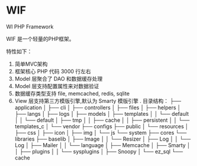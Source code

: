 WIF
===

WI PHP Framework

WIF 是一个轻量的PHP框架。

特性如下：
1. 简单MVC架构
2. 框架核心 PHP 代码 3000 行左右
3. Model 层聚合了 DAO 和数据缓存处理
4. Model 层支持配置属性来对数据验证
5. 数据缓存类型支持 file, memcached, redis, sqlite
6. View 层支持第三方模版引擎,默认为 Smarty 模版引擎
.
目录结构：
├── application
│   ├── cli
│   ├── controllers
│   ├── files
│   ├── helpers
│   ├── langs
│   ├── logs
│   ├── models
│   ├── templates
│   │   └── default
│   │       └── default
│   ├── tmp
│   │   ├── cache
│   │   ├── persistent
│   │   └── templates_c
│   └── vendor
├── configs
├── public
│   └── resources
│       ├── css
│       ├── icon
│       ├── img
│       └── js
└── system
    ├── cores
    └── libraries
        ├── baselib
        │   ├── Image
        │   │   └── Resizer
        │   ├── Log
        │   │   └── Log
        │   ├── Mailer
        │   │   └── language
        │   ├── Memcache
        │   ├── Smarty
        │   │   ├── plugins
        │   │   └── sysplugins
        │   ├── Snoopy
        │   └── ez_sql
        └── cache
